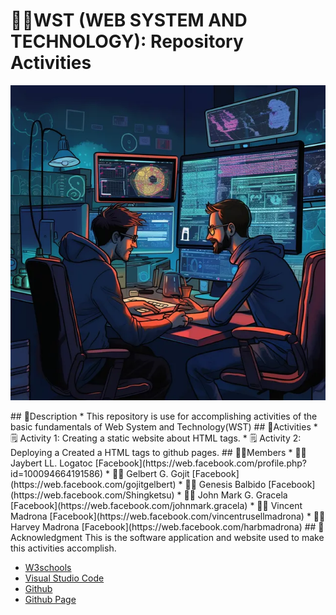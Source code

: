 # 🧑‍💻WST (WEB SYSTEM AND TECHNOLOGY): Repository Activities

<p align="center">

![CodingCat](./assets/Image/pairProgramming-640w.png)

</p>
## 📑Description 
* This repository is use for accomplishing activities of the basic fundamentals of Web System and Technology(WST) 
## 📝Activities
* 🗒️ Activity 1: Creating a static website about HTML tags.
* 🗒️ Activity 2: Deploying a Created a HTML tags to github pages.
## 🤵‍♂️Members
* 👨‍💻 Jaybert LL. Logatoc [Facebook](https://web.facebook.com/profile.php?id=100094664191586)
* 👨‍💻 Gelbert G. Gojit [Facebook](https://web.facebook.com/gojitgelbert)
* 👨‍💻 Genesis Balbido [Facebook](https://web.facebook.com/Shingketsu)
* 👨‍💻 John Mark G. Gracela [Facebook](https://web.facebook.com/johnmark.gracela)
* 👨‍💻 Vincent Madrona [Facebook](https://web.facebook.com/vincentrusellmadrona)
* 👨‍💻 Harvey Madrona [Facebook](https://web.facebook.com/harbmadrona)
## 📖Acknowledgment
This is the software application and website used to make this activities accomplish. 

* [W3schools](https://www.w3schools.com/html/)
* [Visual Studio Code](https://code.visualstudio.com/)
* [Github](https://github.com/)
* [Github Page](https://pages.github.com/)